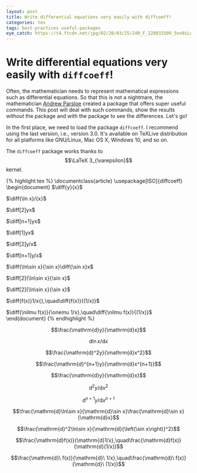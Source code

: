 ```yaml
---
layout: post
title: Write differential equations very easily with diffcoeff!
categories: tex
tags: best-practices useful-packages
eye_catch: https://t4.ftcdn.net/jpg/02/28/03/25/240_F_228032509_5no9iLuwmjksnDktCBau2EDnkfHFItRE.jpg
---
```


# Write differential equations very easily with `diffcoeff`!

Often, the mathematician needs to represent mathematical expressions such as differential equations. So that this is not a nightmare, the mathematician [Andrew Parsloe](https://link.springer.com/article/10.1007/BF02189611) created a package that offers super useful commands. This post will deal with such commands, show the results without the package and with the package to see the differences. Let's go!

<!--more-->

In the first place, we need to load the package `diffcoeff`. I recommend using the last version, i.e., version 3.0. It's available on TeXLive distribution for all platforms like GNU/Linux, Mac OS X, Windows 10, and so on. 

The `diffcoeff` package works thanks to $$\LaTeX 3_{\varepsilon}$$ kernel.

{% highlight tex %}
\documentclass{article}
\usepackage[ISO]{diffcoeff}
\begin{document}
$\diff{y}{x}$

$\diff{\ln x}/{x}$

$\diff[2]yx$

$\diff[n+1]yx$

$\diff[1]yx$

$\diff[2]y/x$

$\diff[n+1]y/x$

$\diff{\ln\sin x}{\sin x}\diff{\sin x}x$

$\diff[2]{\ln\sin x}{\sin x}$

$\diff[2]{\ln\sin x}{\sin x}$

$\diff{f(x)}1/x{},\quad\diff{f(x)}{(1/x)}$

$\diff{\nilmu f(x)}{\onemu 1/x},\quad\diff{\nilmu f(x)}{(1/x)}$
\end{document}
{% endhighlight %}

$$\frac{\mathrm{d}y}{\mathrm{d}x}$$

$$\mathrm{d} \ln x/\mathrm{d}x$$

$$\frac{\mathrm{d}^2y}{\mathrm{d}x^2}$$

$$\frac{\mathrm{d}^{n+1}y}{\mathrm{d}x^{n+1}}$$

$$\frac{\mathrm{d}y}{\mathrm{d}x}$$

$$\mathrm{d}^2y/\mathrm{d}x^2$$

$$\mathrm{d}^{n+1}y/\mathrm{d}x^{n+1}$$

$$\frac{\mathrm{d}\ln\sin x}{\mathrm{d}\sin x}\frac{\mathrm{d}\sin x}{\mathrm{d}x}$$


$$\frac{\mathrm{d}^2\ln\sin x}{\mathrm{d}{\left(\sin x\right)}^2}$$

$$\frac{\mathrm{d}f(x)}{\mathrm{d}1/x},\quad\frac{\mathrm{d}f(x)}{\mathrm{d}(1/x)}$$

$$\frac{\mathrm{d}\ f(x)}{\mathrm{d}\ 1/x},\quad\frac{\mathrm{d}\ f(x)}{\mathrm{d}\ (1/x)}$$